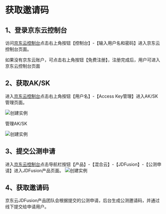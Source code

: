 
# 获取邀请码
## 1、登录京东云控制台

访问[京东云控制台](https://console.jdcloud.com)点击右上角按钮【控制台】-【输入用户名和密码】进入京东云控制台页面。

如果没有京东云账户，可点击右上角按钮【免费注册】，注册完成后，用户可进入京东云控制台页面

## 2、获取AK/SK
进入[京东云控制台](https://console.jdcloud.com)点击右上角按钮【用户名】-【Access Key管理】进入AK/SK管理页面。

![创建实例](https://github.com/jdcloudcom/cn/blob/JDFusion/image/JDFusion/yaoqingma-1.png)

管理AK/SK

![创建实例](https://github.com/jdcloudcom/cn/blob/JDFusion/image/JDFusion/yaoqingma-2.png)

## 3、提交公测申请
进入[京东云控制台](https://console.jdcloud.com)点击导航栏按钮【产品】-【混合云】-【JDFusion】-【公测申请】进入JDFusion产品页面。
![创建实例](https://github.com/jdcloudcom/cn/blob/JDFusion/image/JDFusion/yaoqingma-3.png)

## 4、获取邀请码
京东云JDFusion产品团队会根据提交的公测申请，后台生成公测邀请码，并通过线下提交给申请用户。
